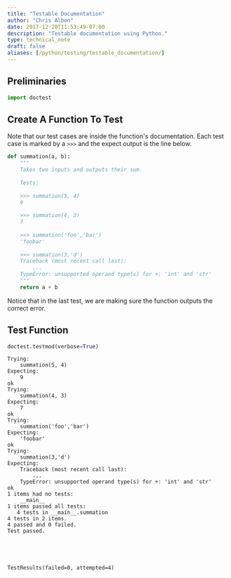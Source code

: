 ```yaml
---
title: "Testable Documentation"
author: "Chris Albon"
date: 2017-12-20T11:53:49-07:00
description: "Testable documentation using Python."
type: technical_note
draft: false
aliases: [/python/testing/testable_documentation/]
---
```

## Preliminaries


```python
import doctest
```

## Create A Function To Test

Note that our test cases are inside the function's documentation. Each test case is marked by a `>>>` and the expect output is the line below.


```python
def summation(a, b):
    """
    Takes two inputs and outputs their sum.
    
    Tests:
    
    >>> summation(5, 4)
    9
    
    >>> summation(4, 3)
    7
    
    >>> summation('foo','bar')
    'foobar'
    
    >>> summation(3,'d')
    Traceback (most recent call last):
        ...
    TypeError: unsupported operand type(s) for +: 'int' and 'str'
    """
    return a + b
```

Notice that in the last test, we are making sure the function outputs the correct error.

## Test Function


```python
doctest.testmod(verbose=True)
```

    Trying:
        summation(5, 4)
    Expecting:
        9
    ok
    Trying:
        summation(4, 3)
    Expecting:
        7
    ok
    Trying:
        summation('foo','bar')
    Expecting:
        'foobar'
    ok
    Trying:
        summation(3,'d')
    Expecting:
        Traceback (most recent call last):
            ...
        TypeError: unsupported operand type(s) for +: 'int' and 'str'
    ok
    1 items had no tests:
        __main__
    1 items passed all tests:
       4 tests in __main__.summation
    4 tests in 2 items.
    4 passed and 0 failed.
    Test passed.





    TestResults(failed=0, attempted=4)



